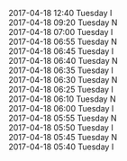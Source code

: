 2017-04-18 12:40 Tuesday  I  
2017-04-18 09:20 Tuesday  N  
2017-04-18 07:00 Tuesday  I  
2017-04-18 06:55 Tuesday  N  
2017-04-18 06:45 Tuesday  I  
2017-04-18 06:40 Tuesday  N  
2017-04-18 06:35 Tuesday  I  
2017-04-18 06:30 Tuesday  N  
2017-04-18 06:25 Tuesday  I  
2017-04-18 06:10 Tuesday  N  
2017-04-18 06:00 Tuesday  I  
2017-04-18 05:55 Tuesday  N  
2017-04-18 05:50 Tuesday  I  
2017-04-18 05:45 Tuesday  N  
2017-04-18 05:40 Tuesday  I  

